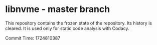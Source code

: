 # libnvme - master branch

This repository contains the frozen state of the repository.
Its history is cleared. It is used only for static code
analysis with Codacy.

Commit Time: 1724810387
